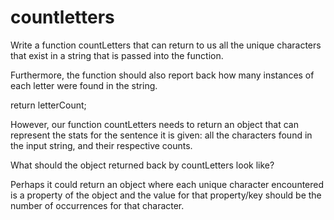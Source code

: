 # countletters

Write a function countLetters that can return to us all the unique characters that exist in a string that is passed into the function.

Furthermore, the function should also report back how many instances of each letter were found in the string.

return letterCount;

However, our function countLetters needs to return an object that can represent the stats for the sentence it is given: all the characters found in the input string, and their respective counts.

What should the object returned back by countLetters look like?

Perhaps it could return an object where each unique character encountered is a property of the object and the value for that property/key should be the number of occurrences for that character.

